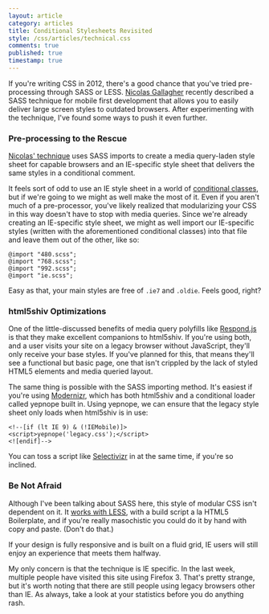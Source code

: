 ```yaml
---
layout: article
category: articles
title: Conditional Stylesheets Revisited
style: /css/articles/technical.css
comments: true
published: true
timestamp: true
---
```

If you're writing CSS in 2012, there's a good chance that you've tried pre-processing through SASS or LESS. [Nicolas Gallagher](http://nicolasgallagher.com/) recently described a SASS technique for mobile first development that allows you to easily deliver large screen styles to outdated browsers. After experimenting with the technique, I've found some ways to push it even further.

### Pre-processing to the Rescue

[Nicolas' technique](http://nicolasgallagher.com/mobile-first-css-sass-and-ie/) uses SASS imports to create a media query-laden style sheet for capable browsers and an IE-specific style sheet that delivers the same styles in a conditional comment.

It feels sort of odd to use an IE style sheet in a world of [conditional classes](http://paulirish.com/2008/conditional-stylesheets-vs-css-hacks-answer-neither/), but if we're going to we might as well make the most of it. Even if you aren't much of a pre-processor, you've likely realized that modularizing your CSS in this way doesn't have to stop with media queries. Since we're already creating an IE-specific style sheet, we might as well import our IE-specific styles (written with the aforementioned conditional classes) into that file and leave them out of the other, like so:

	@import "480.scss";
	@import "768.scss";
	@import "992.scss";
	@import "ie.scss";

Easy as that, your main styles are free of <code>.ie7</code> and <code>.oldie</code>. Feels good, right?

### html5shiv Optimizations

One of the little-discussed benefits of media query polyfills like [Respond.js](https://github.com/scottjehl/Respond) is that they make excellent companions to html5shiv. If you're using both, and a user visits your site on a legacy browser without JavaScript, they'll only receive your base styles. If you've planned for this, that means they'll see a functional but basic page, one that isn't crippled by the lack of styled HTML5 elements and media queried layout.

The same thing is possible with the SASS importing method. It's easiest if you're using [Modernizr](https://github.com/Modernizr/Modernizr), which has both html5shiv and a conditional loader called yepnope built in. Using yepnope, we can ensure that the legacy style sheet only loads when html5shiv is in use:

	<!--[if (lt IE 9) & (!IEMobile)]>
	<script>yepnope('legacy.css');</script>
	<![endif]-->

You can toss a script like [Selectivizr](https://github.com/keithclark/selectivizr) in at the same time, if you're so inclined.

### Be Not Afraid

Although I've been talking about SASS here, this style of modular CSS isn't dependent on it. It [works with LESS](https://gist.github.com/1407227), with a build script a la HTML5 Boilerplate, and if you're really masochistic you could do it by hand with copy and paste. (Don't do that.)

If your design is fully responsive and is built on a fluid grid, IE users will still enjoy an experience that meets them halfway.

My only concern is that the technique is IE specific. In the last week, multiple people have visited this site using Firefox 3. That's pretty strange, but it's worth noting that there are still people using legacy browsers other than IE. As always, take a look at your statistics before you do anything rash.